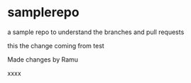 # samplerepo
a sample repo to understand the branches and pull requests


this the change coming from test


Made changes by Ramu

xxxx
